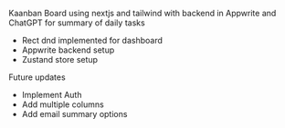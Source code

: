 Kaanban Board using nextjs and tailwind with backend in Appwrite and ChatGPT for summary of daily tasks

- Rect dnd implemented for dashboard
- Appwrite backend setup
- Zustand store setup


Future updates

- Implement Auth
- Add multiple columns
- Add email summary options